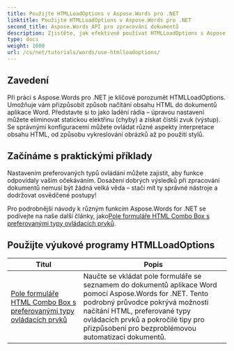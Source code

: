 ```yaml
---
title: Použijte HTMLLoadOptions v Aspose.Words pro .NET
linktitle: Použijte HTMLLoadOptions v Aspose.Words pro .NET
second_title: Aspose.Words API pro zpracování dokumentů
description: Zjistěte, jak efektivně používat HTMLLoadOptions s Aspose.Words pro .NET v našem komplexním tutoriálu. Seznamte se s funkcemi, tipy a praktickými příklady.
type: docs
weight: 1600
url: /cs/net/tutorials/words/use-htmlloadoptions/
---
```

## Zavedení
 
Při práci s Aspose.Words pro .NET je klíčové porozumět HTMLLoadOptions. Umožňuje vám přizpůsobit způsob načítání obsahu HTML do dokumentů aplikace Word. Představte si to jako ladění rádia – úpravou nastavení můžete eliminovat statickou elektřinu (chyby) a získat čistší zvuk (výstup). Se správnými konfiguracemi můžete ovládat různé aspekty interpretace obsahu HTML, od způsobu vykreslování obrázků až po použití stylů.  

## Začínáme s praktickými příklady  

Nastavením preferovaných typů ovládání můžete zajistit, aby funkce odpovídaly vašim očekáváním. Dosažení dobrých výsledků při zpracování dokumentů nemusí být žádná velká věda – stačí mít ty správné nástroje a dodržovat osvědčené postupy!

 Pro podrobnější návody k různým funkcím Aspose.Words for .NET se podívejte na naše další články, jako[Pole formuláře HTML Combo Box s preferovanými typy ovládacích prvků](./html-combo-box-form-fields-with-preferred-control-types/).

 ## Použijte výukové programy HTMLLoadOptions
| Titul | Popis |
| --- | --- |
| [Pole formuláře HTML Combo Box s preferovanými typy ovládacích prvků](./html-combo-box-form-fields-with-preferred-control-types/) | Naučte se vkládat pole formuláře se seznamem do dokumentů aplikace Word pomocí Aspose.Words for .NET. Tento podrobný průvodce pokrývá možnosti načítání HTML, preferované typy ovládacích prvků a pokročilé tipy pro přizpůsobení pro bezproblémovou automatizaci dokumentů. |